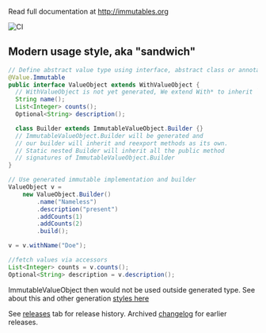 Read full documentation at http://immutables.org

![CI](https://github.com/immutables/immutables/workflows/CI/badge.svg)

## Modern usage style, aka "sandwich"
```java
// Define abstract value type using interface, abstract class or annotation
@Value.Immutable
public interface ValueObject extends WithValueObject {
  // WithValueObject is not yet generated, We extend With* to inherit `with*` method signatures
  String name();
  List<Integer> counts();
  Optional<String> description();

  class Builder extends ImmutableValueObject.Builder {}
  // ImmutableValueObject.Builder will be generated and
  // our builder will inherit and reexport methods as its own.
  // Static nested Builder will inherit all the public method
  // signatures of ImmutableValueObject.Builder
} 

// Use generated immutable implementation and builder
ValueObject v =
    new ValueObject.Builder()
        .name("Nameless")
        .description("present")
        .addCounts(1)
        .addCounts(2)
        .build();

v = v.withName("Doe");

//fetch values via accessors
List<Integer> counts = v.counts();
Optional<String> description = v.description();
```

ImmutableValueObject then would not be used outside generated type. See about this and other generation [styles here](https://immutables.github.io/style.html) 

See [releases](https://github.com/immutables/immutables/releases) tab for release history. Archived [changelog](.archive/CHANGELOG.md) for earlier releases.
